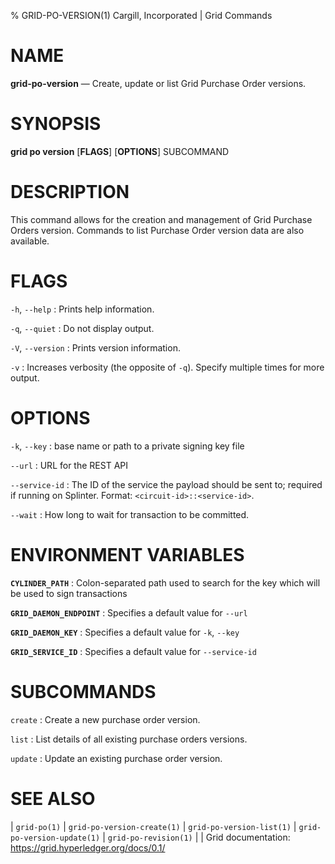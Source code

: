 % GRID-PO-VERSION(1) Cargill, Incorporated | Grid Commands
<!--
  Copyright 2021 Cargill Incorporated
  Licensed under Creative Commons Attribution 4.0 International License
  https://creativecommons.org/licenses/by/4.0/
-->

NAME
====

**grid-po-version** — Create, update or list Grid Purchase Order versions.

SYNOPSIS
========

**grid po version** \[**FLAGS**\] \[**OPTIONS**\] SUBCOMMAND

DESCRIPTION
===========

This command allows for the creation and management of Grid Purchase Orders
version.  Commands to list Purchase Order version data are also available.

FLAGS
=====

`-h`, `--help`
: Prints help information.

`-q`, `--quiet`
: Do not display output.

`-V`, `--version`
: Prints version information.

`-v`
: Increases verbosity (the opposite of `-q`). Specify multiple times for more
  output.

OPTIONS
=======

`-k`, `--key`
: base name or path to a private signing key file

`--url`
: URL for the REST API

`--service-id`
: The ID of the service the payload should be sent to; required if running on
  Splinter. Format: `<circuit-id>::<service-id>`.

`--wait`
: How long to wait for transaction to be committed.

ENVIRONMENT VARIABLES
=====================

**`CYLINDER_PATH`**
: Colon-separated path used to search for the key which will be used
  to sign transactions

**`GRID_DAEMON_ENDPOINT`**
: Specifies a default value for `--url`

**`GRID_DAEMON_KEY`**
: Specifies a default value for  `-k`, `--key`

**`GRID_SERVICE_ID`**
: Specifies a default value for `--service-id`

SUBCOMMANDS
===========

`create`
: Create a new purchase order version.

`list`
: List details of all existing purchase orders versions.

`update`
: Update an existing purchase order version.

SEE ALSO
========
| `grid-po(1)`
| `grid-po-version-create(1)`
| `grid-po-version-list(1)`
| `grid-po-version-update(1)`
| `grid-po-revision(1)`
|
| Grid documentation: https://grid.hyperledger.org/docs/0.1/
